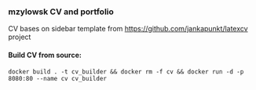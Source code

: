 ### mzylowsk CV and portfolio

CV bases on sidebar template from https://github.com/jankapunkt/latexcv project


#### Build CV from source:
```
docker build . -t cv_builder && docker rm -f cv && docker run -d -p 8080:80 --name cv cv_builder
```

